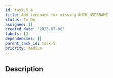 ```yaml
---
id: task-5.4
title: Add feedback for missing AUTH_USERNAME
status: To Do
assignee: []
created_date: '2025-07-08'
labels: []
dependencies: []
parent_task_id: task-5
priority: medium
---
```


## Description
